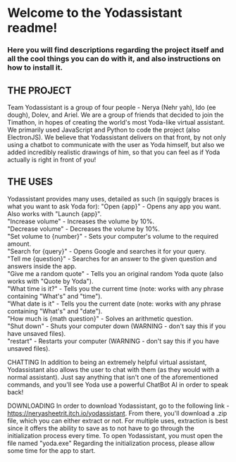 # **Welcome to the Yodassistant readme!**<br/>
### Here you will find descriptions regarding the project itself and all the cool things you can do with it, and also instructions on how to install it.

## THE PROJECT
Team Yodassistant is a group of four people - Nerya (Nehr yah), Ido (ee dough), Dolev, and Ariel. We are a group of friends that decided to join the Timathon, in hopes of creating the world's most Yoda-like virtual assistant. We primarily used JavaScript and Python to code the project (also ElectronJS).
We believe that Yodassistant delivers on that front, by not only using a chatbot to communicate with the user as Yoda himself, but also we added incredibly realistic drawings of him, so that you can feel as if Yoda actually is right in front of you!


## THE USES
Yodassistant provides many uses, detailed as such (in squiggly braces is what you want to ask Yoda for):
"Open {app}" - Opens any app you want. Also works with "Launch {app}".<br/>
"Increase volume" - Increases the volume by 10%.<br/>
"Decrease volume" - Decreases the volume by 10%.<br/>
"Set volume to {number}" - Sets your computer's volume to the required amount.<br/>
"Search for {query}" - Opens Google and searches it for your query.<br/>
"Tell me {question}" - Searches for an answer to the given question and answers inside the app.<br/>
"Give me a random quote" - Tells you an original random Yoda quote (also works with "Quote by Yoda").<br/>
"What time is it?" - Tells you the current time (note: works with any phrase containing "What's" and "time").<br/>
"What date is it" - Tells you the current date (note: works with any phrase containing "What's" and "date").<br/>
"How much is {math question}" - Solves an arithmetic question.<br/>
"Shut down" - Shuts your computer down (WARNING - don't say this if you have unsaved files).<br/>
"restart" - Restarts your computer (WARNING - don't say this if you have unsaved files).<br/>

CHATTING
In addition to being an extremely helpful virtual assistant, Yodassistant also allows the user to chat with them (as they would with a normal assistant). Just say anything that isn't one of the aforementioned commands, and you'll see Yoda use a powerful ChatBot AI in order to speak back!

DOWNLOADING
In order to download Yodassistant, go to the following link - https://neryasheetrit.itch.io/yodassistant.
From there, you'll download a .zip file, which you can either extract or not. For multiple uses, extraction is best since it offers the ability to save as to not have to go through the initialization process every time.
To open Yodassistant, you must open the file named "yoda.exe"
Regarding the initialization process, please allow some time for the app to start.
